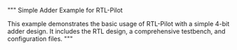"""
Simple Adder Example for RTL-Pilot

This example demonstrates the basic usage of RTL-Pilot with a simple 4-bit adder design.
It includes the RTL design, a comprehensive testbench, and configuration files.
"""
